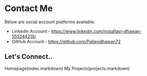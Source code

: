 # Contact Me

Below are social account platforms available:

- Linkedin Account:- https://www.linkedin.com/in/pallavi-dhawan-555244219/
- GitHub Account:- https://github.com/Pallavidhawan72

## Let's Connect..

Homepage(index.markdown)
My Projects(projects.markdown)
